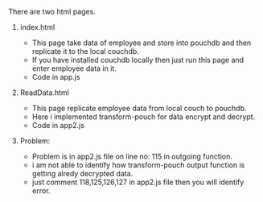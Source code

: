 There are two html pages.

1.  index.html
    - This page take data of employee and store into pouchdb and then replicate it to the local couchdb.
    - If you have installed couchdb locally then just run this page and enter employee data in it.
    - Code in app.js
  	
2.  ReadData.html
    - This page replicate employee data from local couch to pouchdb.
    - Here i implemented transform-pouch for data encrypt and decrypt.
    - Code in app2.js
    
3.  Problem:
  	- Problem is in app2.js file on line no: 115 in outgoing function.
  	- i am not able to identify how transform-pouch output function is getting alredy decrypted data.
  	- just comment 118,125,126,127 in app2.js file then you will identify error.
	    
